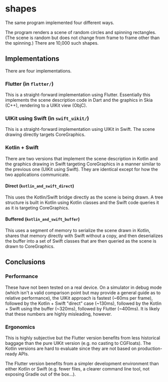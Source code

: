# shapes

The same program implemented four different ways.

The program renders a scene of random circles and spinning rectangles. (The scene is random but does not change 
from frame to frame other than the spinning.) There are 10,000 such shapes.

## Implementations

There are four implementations.

### Flutter (in `flutter/`)

This is a straight-forward implementation using Flutter. Essentially this implements the scene description code 
in Dart and the graphics in Skia (C++), rendering to a UIKit view (ObjC).

### UIKit using Swift (in `swift_uikit/`)

This is a straight-forward implementation using UIKit in Swift. The scene drawing directly targets CoreGraphics.

### Kotlin + Swift

There are two versions that implement the scene description in Kotlin and the graphics drawing in Swift 
targeting CoreGraphics in a manner similar to the previous one (UIKit using Swift). They are identical except 
for how the two applications communicate.

#### Direct (`kotlin_and_swift_direct`)

This uses the Kotlin/Swift bridge directly as the scene is being drawn. A tree structure is built in Kotlin 
using Kotlin classes and the Swift code queries it as it is targeting CoreGraphics.

#### Buffered (`kotlin_and_swift_buffer`)

This uses a segment of memory to serialize the scene drawn in Kotlin, shares that memory directly with Swift 
without a copy, and then deserializes the buffer into a set of Swift classes that are then queried as the scene 
is drawn to CoreGraphics.

## Conclusions

### Performance

These have not been tested on a real device. On a simulator in debug mode (which isn't a valid comparison point 
but may provide a general guide as to relative performance), the UIKit approach is fastest (~60ms per frame), 
followed by the Kotlin + Swift "direct" case (~130ms), followed by the Kotlin + Swift using the buffer (~320ms), 
followed by Flutter (~400ms). It is likely that these numbers are highly misleading, however.

### Ergonomics

This is highly subjective but the Flutter version benefits from less historical baggage than the pure UIKit 
version (e.g. no casting to CGFloats). The Kotlin versions are hard to evaluate since they are not based on 
production-ready APIs.

The Flutter version benefits from a simpler development environment than either Kotlin or Swift (e.g. fewer 
files, a clearer command line tool, not exposing Gradle out of the box...).
